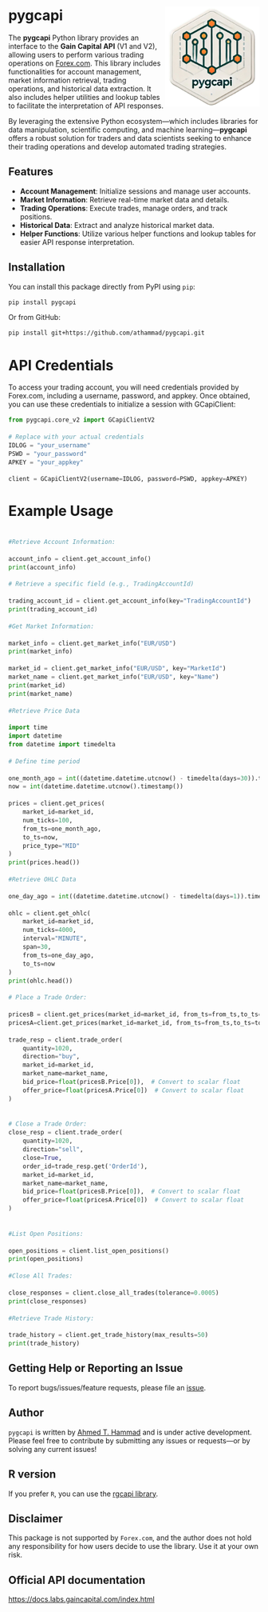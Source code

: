 

# pygcapi <img src="./logo_pygcapi.png" align="right" height="200"/>

The **pygcapi** Python library provides an interface to the **Gain Capital API** (V1 and V2), allowing users to perform various trading operations on [Forex.com](https://forex.com). This library includes functionalities for account management, market information retrieval, trading operations, and historical data extraction. It also includes helper utilities and lookup tables to facilitate the interpretation of API responses.

By leveraging the extensive Python ecosystem—which includes libraries for data manipulation, scientific computing, and machine learning—**pygcapi** offers a robust solution for traders and data scientists seeking to enhance their trading operations and develop automated trading strategies.

## Features

- **Account Management**: Initialize sessions and manage user accounts.
- **Market Information**: Retrieve real-time market data and details.
- **Trading Operations**: Execute trades, manage orders, and track positions.
- **Historical Data**: Extract and analyze historical market data.
- **Helper Functions**: Utilize various helper functions and lookup tables for easier API response interpretation.

## Installation


You can install this package directly from PyPI using `pip`:

```bash
pip install pygcapi
```
Or from GitHub:

```bash
pip install git+https://github.com/athammad/pygcapi.git
```


# API Credentials

To access your trading account, you will need credentials provided by Forex.com, including a username, password, and appkey. Once obtained, you can use these credentials to initialize a session with GCapiClient:


```python
from pygcapi.core_v2 import GCapiClientV2

# Replace with your actual credentials
IDLOG = "your_username"
PSWD = "your_password"
APKEY = "your_appkey"

client = GCapiClientV2(username=IDLOG, password=PSWD, appkey=APKEY)
```

# Example Usage



```python

#Retrieve Account Information:

account_info = client.get_account_info()
print(account_info)

# Retrieve a specific field (e.g., TradingAccountId)

trading_account_id = client.get_account_info(key="TradingAccountId")
print(trading_account_id)

#Get Market Information:

market_info = client.get_market_info("EUR/USD")
print(market_info)

market_id = client.get_market_info("EUR/USD", key="MarketId")
market_name = client.get_market_info("EUR/USD", key="Name")
print(market_id)
print(market_name)

#Retrieve Price Data

import time
import datetime
from datetime import timedelta

# Define time period

one_month_ago = int((datetime.datetime.utcnow() - timedelta(days=30)).timestamp())
now = int(datetime.datetime.utcnow().timestamp())

prices = client.get_prices(
    market_id=market_id,
    num_ticks=100,
    from_ts=one_month_ago,
    to_ts=now,
    price_type="MID"
)
print(prices.head())

#Retrieve OHLC Data

one_day_ago = int((datetime.datetime.utcnow() - timedelta(days=1)).timestamp())

ohlc = client.get_ohlc(
    market_id=market_id,
    num_ticks=4000,
    interval="MINUTE",
    span=30,
    from_ts=one_day_ago,
    to_ts=now
)
print(ohlc.head())

# Place a Trade Order:

pricesB = client.get_prices(market_id=market_id, from_ts=from_ts,to_ts=to_ts, num_ticks=1,price_type="BID")
pricesA=client.get_prices(market_id=market_id, from_ts=from_ts,to_ts=to_ts, num_ticks=1,price_type="ASK")

trade_resp = client.trade_order(
    quantity=1020,
    direction="buy",
    market_id=market_id,
    market_name=market_name,
    bid_price=float(pricesB.Price[0]),  # Convert to scalar float
    offer_price=float(pricesA.Price[0])  # Convert to scalar float
)


# Close a Trade Order:
close_resp = client.trade_order(
    quantity=1020,
    direction="sell",
    close=True,
    order_id=trade_resp.get('OrderId'),
    market_id=market_id,
    market_name=market_name,
    bid_price=float(pricesB.Price[0]),  # Convert to scalar float
    offer_price=float(pricesA.Price[0])  # Convert to scalar float
)


#List Open Positions:

open_positions = client.list_open_positions()
print(open_positions)

#Close All Trades:

close_responses = client.close_all_trades(tolerance=0.0005)
print(close_responses)

#Retrieve Trade History:

trade_history = client.get_trade_history(max_results=50)
print(trade_history)
```
## Getting Help or Reporting an Issue

To report bugs/issues/feature requests, please file an [issue](https://github.com/athammad/pygcapi/issues/).

## Author
`pygcapi` is written by [Ahmed T. Hammad](https://athsas.com/) and is under active development. Please feel free to contribute by submitting any issues or requests—or by solving any current issues!

## R version
If you prefer `R`, you can use the [rgcapi library](https://github.com/athammad/rgcapi/).

## Disclaimer
This package is not supported by `Forex.com`, and the author does not hold any responsibility for how users decide to use the library. Use it at your own risk.


## Official API documentation

https://docs.labs.gaincapital.com/index.html

